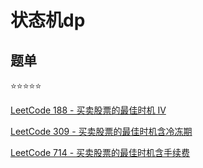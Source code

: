 # 状态机dp

## 题单

:star::star::star::star::star:

[LeetCode 188 - 买卖股票的最佳时机 IV](https://leetcode.cn/problems/best-time-to-buy-and-sell-stock-iv/)

[LeetCode 309 - 买卖股票的最佳时机含冷冻期](https://leetcode.cn/problems/best-time-to-buy-and-sell-stock-with-cooldown/)

[LeetCode 714 - 买卖股票的最佳时机含手续费](https://leetcode.cn/problems/best-time-to-buy-and-sell-stock-with-transaction-fee/)
